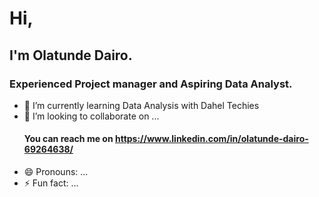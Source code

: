 #   Hi,
  ## I'm Olatunde Dairo.
### Experienced Project manager and Aspiring Data Analyst. 
- 🌱 I’m currently learning Data Analysis with Dahel Techies
- 💞️ I’m looking to collaborate on ...
  #### You can  reach me on https://www.linkedin.com/in/olatunde-dairo-69264638/
- 😄 Pronouns: ...
- ⚡ Fun fact: ...

<!---
Teediamond/Teediamond is a ✨ special ✨ repository because its `README.md` (this file) appears on your GitHub profile.
You can click the Preview link to take a look at your changes.
--->
